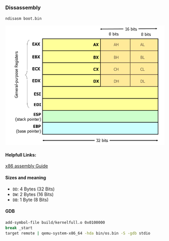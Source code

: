 ### Dissassembly

```bash
ndisasm boot.bin
```
![Register Layout](image.png)

#### Helpfull Links:
[x86 assembly Guide](https://www.cs.virginia.edu/~evans/cs216/guides/x86.html)

#### Sizes and meaning
- `DD`: 4 Bytes (32 Bits)
- `DW`: 2 Bytes (16 Bits)
- `DB`: 1 Byte  (8 Bits)

#### GDB
```bash
add-symbol-file build/kernelfull.o 0x0100000
break _start
target remote | qemu-system-x86_64 -hda bin/os.bin -S -gdb stdio
```